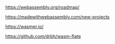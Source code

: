 


https://webassembly.org/roadmap/

https://madewithwebassembly.com/new-projects


https://wasmer.io/


https://github.com/drbh/wasm-flate